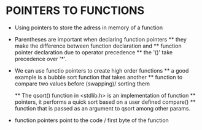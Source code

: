 # POINTERS TO FUNCTIONS

* Using pointers to store the adress in memory of a function
* Parentheses are important when declaring function pointers
  ** they make the difference between function declaration and
  ** function pointer declaration due to operator precedence
  ** the '()' take precedence over '*'.

* We can use functio pointers to create high order functions
  ** a good example is a bubble sort function that takes another
  ** function to compare two values before (swapping)/ sorting them

  ** The qsort() function in <stdlib.h> is an implementation of function
  ** pointers, it performs a quick sort based on a user defined compare()
  ** function that is passed as an argument to qsort among other params.

* function pointers point to the code / first byte of the function

